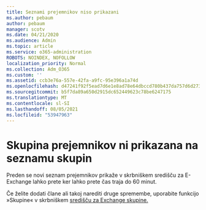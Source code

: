 ```yaml
---
title: Seznami prejemnikov niso prikazani
ms.author: pebaum
author: pebaum
manager: scotv
ms.date: 04/21/2020
ms.audience: Admin
ms.topic: article
ms.service: o365-administration
ROBOTS: NOINDEX, NOFOLLOW
localization_priority: Normal
ms.collection: Adm_O365
ms.custom: ''
ms.assetid: ccb3e76a-557e-42fa-a9fc-95e396a1a74d
ms.openlocfilehash: d47241f92f5ead7d6e1e8ad78e64dbccd780b437da757d6d273778fcc5372378
ms.sourcegitcommit: b5f7da89a650d2915dc652449623c78be6247175
ms.translationtype: MT
ms.contentlocale: sl-SI
ms.lasthandoff: 08/05/2021
ms.locfileid: "53947963"
---
```

# <a name="distribution-group-not-showing-in-groups-list"></a>Skupina prejemnikov ni prikazana na seznamu skupin

Preden se novi seznam prejemnikov prikaže v skrbniškem središču za E-Exchange lahko prete ker lahko prete čas traja do 60 minut.
  
Če želite dodati člane ali takoj narediti druge spremembe, uporabite funkcijo »Skupine« v skrbniškem [središču za Exchange skupine.](https://outlook.office365.com/ecp/?rfr=Admin_o365&amp;exsvurl=1&amp;mkt=en-US.aspx)
  

